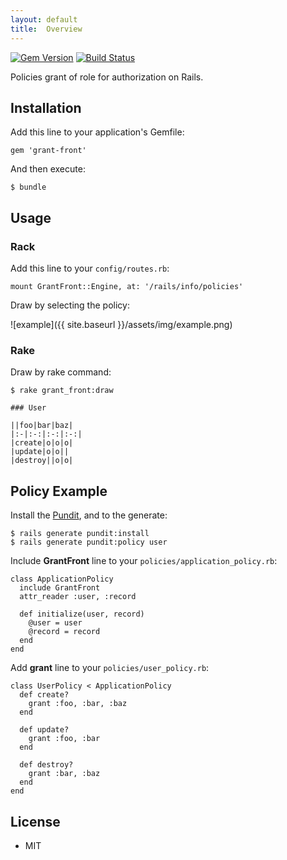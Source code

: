```yaml
---
layout: default
title:  Overview
---
```


[![Gem Version](https://badge.fury.io/rb/grant-front.svg)](http://badge.fury.io/rb/grant-front) [![Build Status](https://travis-ci.org/ogom/grant-front.png?branch=master)](https://travis-ci.org/ogom/grant-front)

Policies grant of role for authorization on Rails.

## Installation

Add this line to your application's Gemfile:

```
gem 'grant-front'
```

And then execute:

```
$ bundle
```

## Usage

### Rack

Add this line to your `config/routes.rb`:

```
mount GrantFront::Engine, at: '/rails/info/policies'
```

Draw by selecting the policy:

![example]({{ site.baseurl }}/assets/img/example.png)

### Rake

Draw by rake command:

```
$ rake grant_front:draw

### User

||foo|bar|baz|
|:-|:-:|:-:|:-:|
|create|o|o|o|
|update|o|o||
|destroy||o|o|
```

## Policy Example

Install the [Pundit](https://github.com/elabs/pundit), and to the generate:

```
$ rails generate pundit:install
$ rails generate pundit:policy user
```

Include **GrantFront** line to your `policies/application_policy.rb`:

```
class ApplicationPolicy
  include GrantFront
  attr_reader :user, :record

  def initialize(user, record)
    @user = user
    @record = record
  end
end
```

Add **grant** line to your `policies/user_policy.rb`:

```
class UserPolicy < ApplicationPolicy
  def create?
    grant :foo, :bar, :baz
  end

  def update?
    grant :foo, :bar
  end

  def destroy?
    grant :bar, :baz
  end
end
```

## License

* MIT
